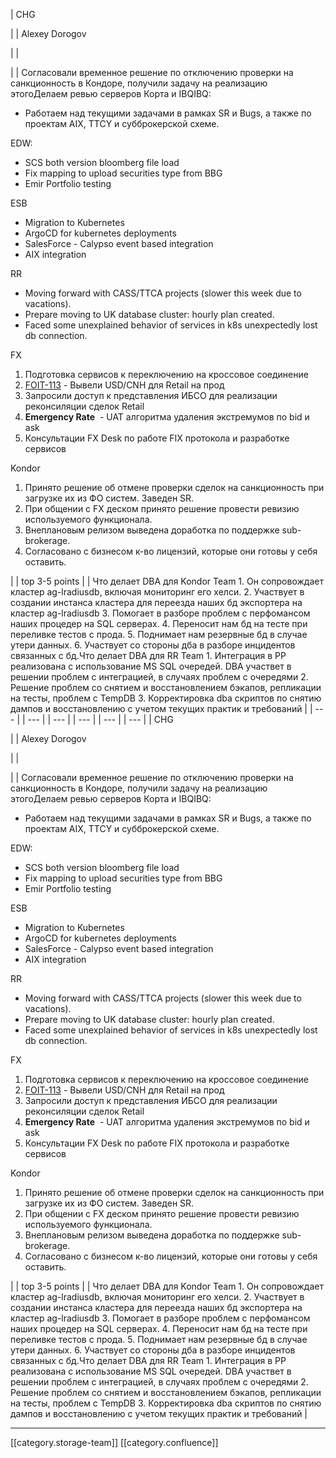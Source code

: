 





| CHG

 | 
| Alexey Dorogov

 | 
|    

 | 
| Согласовали временное решение по отключению проверки на санкционность в Кондоре, получили задачу на реализацию этогоДелаем ревью серверов Корта и IBQIBQ:<ul><li>Работаем над текущими задачами в рамках SR и Bugs, а также по проектам AIX, TTCY и субброкерской схеме.</li></ul>EDW:<ul><li>SCS both version bloomberg file load</li><li>Fix mapping to upload securities type from BBG</li><li>Emir Portfolio testing</li></ul>ESB<ul><li>Migration to Kubernetes</li><li>ArgoCD for kubernetes deployments</li><li>SalesForce - Calypso event based integration</li><li>AIX integration</li></ul>RR<ul><li>Moving forward with CASS/TTCA projects (slower this week due to vacations).</li><li>Prepare moving to UK database cluster: hourly plan created.</li><li>Faced some unexplained behavior of services in k8s unexpectedly lost db connection.</li></ul>FX
1. Подготовка сервисов к переключению на кроссовое соединение
1. [FOIT-113](http://jira/browse/FOIT-113) - Вывели USD/CNH для Retail на прод
1. Запросили доступ к представления ИБСО для реализации реконсиляции сделок Retail
1.  **Emergency Rate**  - UAT алгоритма удаления экстремумов по bid и ask 
1. Консультации FX Desk по работе FIX протокола и разработке сервисов

Kondor
1. Принято решение об отмене проверки сделок на санкционность при загрузке их из ФО систем. Заведен SR.
1. При общении с FX деском принято решение провести ревизию используемого функционала.
1. Внеплановым релизом выведена доработка по поддержке sub-brokerage.
1. Согласовано с бизнесом к-во лицензий, которые они готовы у себя оставить.

 | 
| top 3-5 points | 
| Что делает DBA для Kondor Team 1. Он сопровождает кластер ag-lradiusdb, включая мониторинг его хелси. 2. Участвует в создании инстанса кластера для переезда наших бд экспортера на кластер ag-lradiusdb 3. Помогает в разборе проблем с перфомансом наших процедер на SQL серверах. 4. Переносит нам бд на тесте при переливке тестов с прода. 5. Поднимает нам резервные бд в случае утери данных. 6. Участвует со стороны дба в разборе инцидентов связанных с бд.Что делает DBA для RR Team 1. Интеграция в РР реализована с использование MS SQL очередей. DBA участвет в решении проблем с интеграцией, в случаях проблем с очередями 2. Решение проблем со снятием и восстановлением бэкапов, репликации на тесты, проблем с TempDB 3. Корректировка dba скриптов по снятию дампов и восстановлению с учетом текущих практик и требований | 
|  --- | 
|  --- | 
|  --- | 
|  --- | 
|  --- | 
|  --- | 
| CHG

 | 
| Alexey Dorogov

 | 
|    

 | 
| Согласовали временное решение по отключению проверки на санкционность в Кондоре, получили задачу на реализацию этогоДелаем ревью серверов Корта и IBQIBQ:<ul><li>Работаем над текущими задачами в рамках SR и Bugs, а также по проектам AIX, TTCY и субброкерской схеме.</li></ul>EDW:<ul><li>SCS both version bloomberg file load</li><li>Fix mapping to upload securities type from BBG</li><li>Emir Portfolio testing</li></ul>ESB<ul><li>Migration to Kubernetes</li><li>ArgoCD for kubernetes deployments</li><li>SalesForce - Calypso event based integration</li><li>AIX integration</li></ul>RR<ul><li>Moving forward with CASS/TTCA projects (slower this week due to vacations).</li><li>Prepare moving to UK database cluster: hourly plan created.</li><li>Faced some unexplained behavior of services in k8s unexpectedly lost db connection.</li></ul>FX
1. Подготовка сервисов к переключению на кроссовое соединение
1. [FOIT-113](http://jira/browse/FOIT-113) - Вывели USD/CNH для Retail на прод
1. Запросили доступ к представления ИБСО для реализации реконсиляции сделок Retail
1.  **Emergency Rate**  - UAT алгоритма удаления экстремумов по bid и ask 
1. Консультации FX Desk по работе FIX протокола и разработке сервисов

Kondor
1. Принято решение об отмене проверки сделок на санкционность при загрузке их из ФО систем. Заведен SR.
1. При общении с FX деском принято решение провести ревизию используемого функционала.
1. Внеплановым релизом выведена доработка по поддержке sub-brokerage.
1. Согласовано с бизнесом к-во лицензий, которые они готовы у себя оставить.

 | 
| top 3-5 points | 
| Что делает DBA для Kondor Team 1. Он сопровождает кластер ag-lradiusdb, включая мониторинг его хелси. 2. Участвует в создании инстанса кластера для переезда наших бд экспортера на кластер ag-lradiusdb 3. Помогает в разборе проблем с перфомансом наших процедер на SQL серверах. 4. Переносит нам бд на тесте при переливке тестов с прода. 5. Поднимает нам резервные бд в случае утери данных. 6. Участвует со стороны дба в разборе инцидентов связанных с бд.Что делает DBA для RR Team 1. Интеграция в РР реализована с использование MS SQL очередей. DBA участвет в решении проблем с интеграцией, в случаях проблем с очередями 2. Решение проблем со снятием и восстановлением бэкапов, репликации на тесты, проблем с TempDB 3. Корректировка dba скриптов по снятию дампов и восстановлению с учетом текущих практик и требований | 







*****

[[category.storage-team]] 
[[category.confluence]] 
